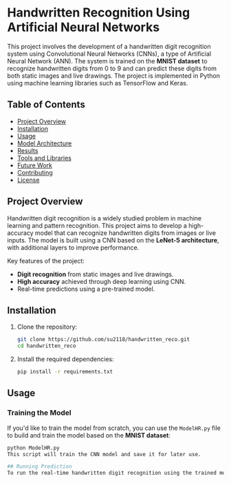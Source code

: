 # Handwritten Recognition Using Artificial Neural Networks

This project involves the development of a handwritten digit recognition system using Convolutional Neural Networks (CNNs), a type of Artificial Neural Network (ANN). The system is trained on the **MNIST dataset** to recognize handwritten digits from 0 to 9 and can predict these digits from both static images and live drawings. The project is implemented in Python using machine learning libraries such as TensorFlow and Keras.

## Table of Contents

- [Project Overview](#project-overview)
- [Installation](#installation)
- [Usage](#usage)
- [Model Architecture](#model-architecture)
- [Results](#results)
- [Tools and Libraries](#tools-and-libraries)
- [Future Work](#future-work)
- [Contributing](#contributing)
- [License](#license)

## Project Overview

Handwritten digit recognition is a widely studied problem in machine learning and pattern recognition. This project aims to develop a high-accuracy model that can recognize handwritten digits from images or live inputs. The model is built using a CNN based on the **LeNet-5 architecture**, with additional layers to improve performance.

Key features of the project:
- **Digit recognition** from static images and live drawings.
- **High accuracy** achieved through deep learning using CNN.
- Real-time predictions using a pre-trained model.

## Installation

1. Clone the repository:
   ```bash
   git clone https://github.com/su2118/handwritten_reco.git
   cd handwritten_reco
2. Install the required dependencies:
   ```bash
   pip install -r requirements.txt

## Usage
### Training the Model
If you'd like to train the model from scratch, you can use the `ModelHR.py`  file to build and train the model based on the **MNIST dataset**:
```bash
python ModelHR.py
This script will train the CNN model and save it for later use.

## Running Prediction
To run the real-time handwritten digit recognition using the trained model, use the `software.py` file:
